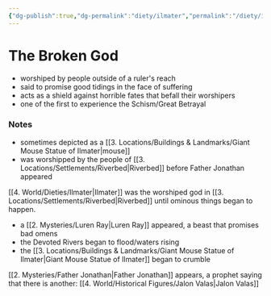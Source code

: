 ```yaml
---
{"dg-publish":true,"dg-permalink":"diety/ilmater","permalink":"/diety/ilmater/","dgHomeLink":true,"dgPassFrontmatter":false}
---
```


# The Broken God
- worshiped by people outside of a ruler's reach
- said to promise good tidings in the face of suffering
- acts as a shield against horrible fates that befall their worshipers
- one of the first to experience the Schism/Great Betrayal

### Notes
- sometimes depicted as a [[3. Locations/Buildings & Landmarks/Giant Mouse Statue of Ilmater|mouse]]
- was worshipped by the people of [[3. Locations/Settlements/Riverbed|Riverbed]] before Father Jonathan appeared


<div class="transclusion internal-embed is-loaded"><div class="markdown-embed">

<div class="markdown-embed-title">



</div>


[[4. World/Dieties/Ilmater|Ilmater]] was the worshiped god in [[3. Locations/Settlements/Riverbed|Riverbed]] until ominous things began to happen.
- a [[2. Mysteries/Luren Ray|Luren Ray]] appeared, a beast that promises bad omens
- the Devoted Rivers began to flood/waters rising
- the [[3. Locations/Buildings & Landmarks/Giant Mouse Statue of Ilmater|Giant Mouse Statue of Ilmater]] began to crumble

[[2. Mysteries/Father Jonathan|Father Jonathan]] appears, a prophet saying that there is another: [[4. World/Historical Figures/Jalon Valas|Jalon Valas]]

</div></div>

